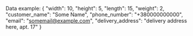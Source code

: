 Data example:
{
    "width": 10,
    "height": 5,
    "length": 15,
    "weight": 2,
    "customer_name": "Some Name",
    "phone_number": "+380000000000",
    "email": "somemail@example.com",
    "delivery_address": "delivery address here, apt. 17"
}